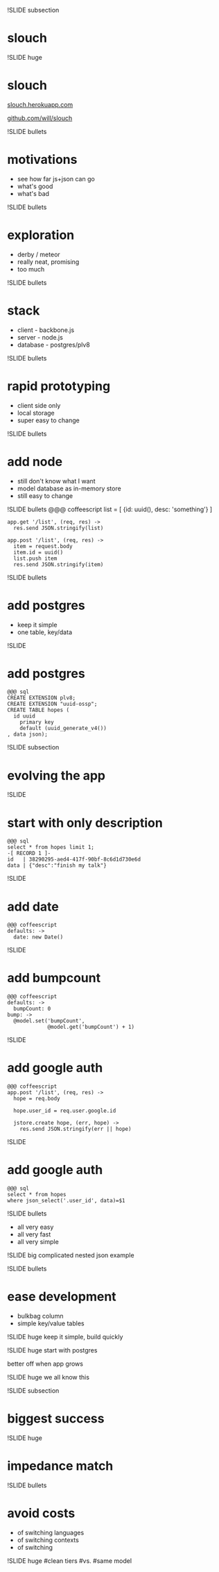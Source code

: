 !SLIDE subsection
# slouch

!SLIDE huge
# slouch
[slouch.herokuapp.com](https://slouch.herokuapp.com/)

[github.com/will/slouch](http://github.com/will/slouch)


!SLIDE bullets
# motivations
* see how far js+json can go
* what's good
* what's bad

!SLIDE bullets
# exploration
* derby / meteor
* really neat, promising
* too much

!SLIDE bullets
# stack
* client - backbone.js
* server - node.js
* database - postgres/plv8

!SLIDE bullets
# rapid prototyping
* client side only
* local storage
* super easy to change

!SLIDE bullets
# add node
* still don't know what I want
* model database as in-memory store
* still easy to change

!SLIDE bullets
    @@@ coffeescript
    list = [ {id: uuid(), desc: 'something'} ]

    app.get '/list', (req, res) ->
      res.send JSON.stringify(list)

    app.post '/list', (req, res) ->
      item = request.body
      item.id = uuid()
      list.push item
      res.send JSON.stringify(item)

!SLIDE bullets
# add postgres
* keep it simple
* one table, key/data

!SLIDE
# add postgres
    @@@ sql
    CREATE EXTENSION plv8;
    CREATE EXTENSION "uuid-ossp";
    CREATE TABLE hopes (
      id uuid
        primary key
        default (uuid_generate_v4())
    , data json);

!SLIDE subsection
# evolving the app

!SLIDE
# start with only description
    @@@ sql
    select * from hopes limit 1;
    -[ RECORD 1 ]-
    id   | 38290295-aed4-417f-90bf-8c6d1d730e6d
    data | {"desc":"finish my talk"}

!SLIDE
# add date

    @@@ coffeescript
    defaults: ->
      date: new Date()

!SLIDE
# add bumpcount

    @@@ coffeescript
    defaults: ->
      bumpCount: 0
    bump: ->
      @model.set('bumpCount',
                 @model.get('bumpCount') + 1)

!SLIDE
# add google auth
    @@@ coffeescript
    app.post '/list', (req, res) ->
      hope = req.body

      hope.user_id = req.user.google.id

      jstore.create hope, (err, hope) ->
        res.send JSON.stringify(err || hope)

!SLIDE
# add google auth
    @@@ sql
    select * from hopes
    where json_select('.user_id', data)=$1

!SLIDE bullets
* all very easy
* all very fast
* all very simple

!SLIDE
big complicated nested json example

!SLIDE bullets
# ease development
* bulkbag column
* simple key/value tables

!SLIDE huge
keep it simple, build quickly

!SLIDE huge
start with postgres

better off when app grows

!SLIDE huge
we all know this

!SLIDE subsection
# biggest success

!SLIDE huge
# impedance match

!SLIDE bullets
# avoid costs
* of switching languages
* of switching contexts
* of switching

!SLIDE huge
#clean tiers
#vs.
#same model
